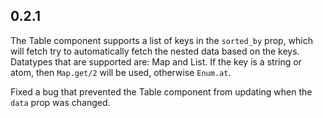 ## 0.2.1 
The Table component supports a list of keys in the `sorted_by` prop, which will fetch try to automatically fetch the nested data based on the keys. Datatypes that are supported are: Map and List. If the key is a string or atom, then `Map.get/2` will be used, otherwise `Enum.at`. 

Fixed a bug that prevented the Table component from updating when the `data` prop was changed. 
